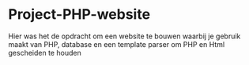 # Project-PHP-website

Hier was het de opdracht om een website te bouwen waarbij je gebruik maakt van PHP, database en een template parser om PHP en Html gescheiden te houden
